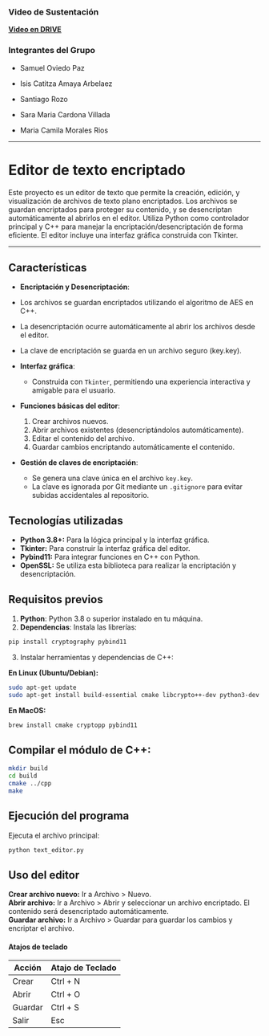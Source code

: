 ### Video de Sustentación
**[Video en DRIVE](https://drive.google.com/file/d/1CTIwFtoR6vd6ellOqxm2x5oW6lLBoJ9H/view?usp=sharing)**

### Integrantes del Grupo

- Samuel Oviedo Paz

- Isis Catitza Amaya Arbelaez

- Santiago Rozo

- Sara Maria Cardona Villada

- Maria Camila Morales Rios

---

# Editor de texto encriptado

Este proyecto es un editor de texto que permite la creación, edición, y visualización de archivos de texto plano encriptados. Los archivos se guardan encriptados para proteger su contenido, y se desencriptan automáticamente al abrirlos en el editor. Utiliza Python como controlador principal y C++ para manejar la encriptación/desencriptación de forma eficiente. El editor incluye una interfaz gráfica construida con Tkinter.

---

## Características

- **Encriptación y Desencriptación**:
- Los archivos se guardan encriptados utilizando el algoritmo de AES en C++.
- La desencriptación ocurre automáticamente al abrir los archivos desde el editor.
- La clave de encriptación se guarda en un archivo seguro (key.key).

- **Interfaz gráfica**:
  - Construida con `Tkinter`, permitiendo una experiencia interactiva y amigable para el usuario.

- **Funciones básicas del editor**:
  1. Crear archivos nuevos.
  2. Abrir archivos existentes (desencriptándolos automáticamente).
  3. Editar el contenido del archivo.
  4. Guardar cambios encriptando automáticamente el contenido.

- **Gestión de claves de encriptación**:
  - Se genera una clave única en el archivo `key.key`.
  - La clave es ignorada por Git mediante un `.gitignore` para evitar subidas accidentales al repositorio.

## Tecnologías utilizadas

- **Python 3.8+:** Para la lógica principal y la interfaz gráfica.
- **Tkinter:** Para construir la interfaz gráfica del editor.
- **Pybind11:** Para integrar funciones en C++ con Python.
- **OpenSSL:** Se utiliza esta biblioteca para realizar la encriptación y desencriptación.


## Requisitos previos

1. **Python**: Python 3.8 o superior instalado en tu máquina.
2. **Dependencias**: Instala las librerías:
  ```bash
  pip install cryptography pybind11
  ```
3. Instalar herramientas y dependencias de C++:   

**En Linux (Ubuntu/Debian):**
  ```bash
  sudo apt-get update   
  sudo apt-get install build-essential cmake libcrypto++-dev python3-dev
  ```


**En MacOS:**
  ```bash
  brew install cmake cryptopp pybind11
  ```

  ## Compilar el módulo de C++:
  ```bash
  mkdir build
  cd build
  cmake ../cpp
  make
  ```

## Ejecución del programa
Ejecuta el archivo principal:   
```python
python text_editor.py
```
## Uso del editor
**Crear archivo nuevo:** Ir a Archivo > Nuevo.   
**Abrir archivo:** Ir a Archivo > Abrir y seleccionar un archivo encriptado. El contenido será desencriptado automáticamente.   
**Guardar archivo:** Ir a Archivo > Guardar para guardar los cambios y encriptar el archivo.

#### Atajos de teclado

| Acción   | Atajo de Teclado |
|----------|------------------|
| Crear    | Ctrl + N         |
| Abrir    | Ctrl + O         |
| Guardar  | Ctrl + S         |
| Salir    | Esc              |




